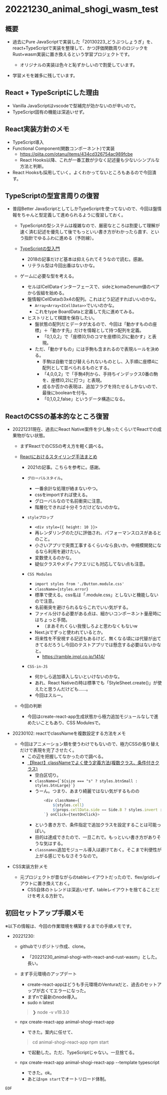 # 20221230_animal_shogi_wasm_test

## 概要

- 過去にPure JavaScriptで実装した「20130223_どうぶつしょうぎ」を、react+TypeScriptで実装を整理して、かつ評価関数周りのロジックをRust+wasm実装に置き換えるという学習プロジェクトです。
	- オリジナルの実装は色々と恥ずかしいので割愛しています。

- 学習メモを雑多に残しています。

## React + TypeScriptにした理由

- Vanilla JavaScriptはvscodeで型補完が効かないのが辛いので。
- TypeScript固有の機能は深追いせず。

## React実装方針のメモ

- TypeScript導入
- Functional Component(関数コンポーネント)で実装
	- https://qiita.com/otanu/items/434cd326754ac989fcbe
	- React Hooks以降、これが一番工数が少なく記述量も少ないシンプルな方法と判断。
- React Hooksも採用していく。よくわかってないところもあるので今回潰す。

## TypeScriptの型宣言周りの復習

- 普段Better JavaScriptとしてしかTypeScriptを使ってないので、今回は盤情報をちゃんと型定義して進められるように復習しておく。
	- TypeScriptの型システムは複雑なので、厳密なところは割愛して理解が速く済む記述を優先して後でもっといい書き方がわかったら直す、という指針でゆるふわに進める（予防線）。

	- [TypeScriptの型入門](https://qiita.com/uhyo/items/e2fdef2d3236b9bfe74a)
		- 2018の記事だけど基本は抑えられてそうなので読む。感謝。
		- リテラル型は今回出番はないかな。

	- ゲームに必要な型を考える。
		- セルはICellDataインターフェースで、sideとkomaのenum値のペアから仮組を始める。
		- 盤情報ICellDataの3x4の配列。これはどう記述すればいいのかな。
			- `Array<Array<ICellData>>`でいいのかな。
			- これをtype BoardDataと定義して先に進めてみる。
		- ヒストリとして棋譜を保存したい。
			- 盤状態の配列だとデータが太るので、今回は「動かすものの座標」＋「動かす先」だけを情報として持つ配列を定義。
				- 「0,1,0,2」で「座標(0,1)のコマを座標(0,2)に動かす」と表現。
			- ただ、「動かすもの」には手駒も含まれるので表現ルールを決める。
				- 手駒は自動で並び替えられないものとし、入手順に座標4に配列として並べられるものとする。
				- 「4,0,0,2」で「手駒4列から、手持ちインデックス0番の駒を、座標(0,2)に打つ」と表現。
				- 成るか否かの表現は、追加フラグを持たせるしかないので、最後にbooleanを付与。
				- 「0,1,0,2,false」というデータ構造になる。

## ReactのCSSの基本的なところ復習

- 20221231現在、過去にReact Native案件を少し触ったくらいでReactでの成果物がない状態。
	- まずReactでのCSSの考え方を軽く調べる。
	- [Reactにおけるスタイリング手法まとめ](https://zenn.dev/chiji/articles/b0669fc3094ce3)
		- 2021の記事。こちらを参考に。感謝。

		- `グローバルスタイル`。
			- 一番余計な処理が絡まないやつ。
			- cssをimportすれば使える。
			- グローバルなので名前衝突に注意。
			- 階層化できれば十分そうだけどないのかな。

		- `styleプロップ`
			- `<div style={{ height: 10 }}>`
			- 再レンダリングのたびに評価され、パフォーマンスロスがあるとのこと。
			- 小さいアプリで突貫工事するくらいなら良いか。中規模開発になるなら利用を避けたい。
			- 変数使えるのかな。
			- 疑似クラスやメディアクエリにも対応してない点も注意。

		- `CSS Modules`
			- `import styles from './Button.module.css'`
			- `className={styles.error}`
			- 標準で使える。css名は「.module.css」としないと機能しないので注意。
			- 名前衝突を避けられるならこれでいい気がする。
			- ファイル分ける必要がある点は、細かいコンポーネント量産時にはちょっと手間。
				- （まあそれくらい我慢しろよと思わなくもないw
			- Next.jsでずっと使われているとか。
			- 将来性を不安視する記述もあるけど、無くなる頃には代替が出てきてるだろうし今回のテストアプリでは懸念する必要はないかなと。
				- https://ramble.impl.co.jp/1414/

		- `CSS-in-JS`
			- 何かしら追加導入しないといけないのかな。
			- あれ、React Nativeの時は標準でも「StyleSheet.create()」が使えたと思うんだけども……。
			- 今回はスルー。

	- 今回の判断
		- 今回はcreate-react-app生成状態から極力追加モジュールなしで進めたいこともあり、CSS Modulesで。

- 20230102: reactでclassNameを複数設定する方法をメモ
	- 今回はアニメーション類を使うわけでもないので、極力CSSの張り替えだけで表現を完了させたく。
		- この辺を把握してなかったので調べる。
		- [【React】classNameでよく使う定義方法(複数クラス、条件付きクラス)](https://nishinatoshiharu.com/classname-pattern/)
			- 空白区切り。
			- ```className={`${size === "s" ? styles.btnSmall : styles.btnLarge}`}```
			- うーん。つまり、あまり綺麗ではない気がするものの 
				```js
					<div className={`
						${styles.cell}
						${props.cellData.side == Side.B ? styles.invert : ""}
					`} onClick={testOnClick}>
				```
			- という書き方で、条件指定で追加クラスを設定することは可能っぽい。
			- 目的は達成できたので、一旦これで。もっといい書き方がありそうな気はする。
			- `classnames`追加モジュール導入は避けておく。そこまで利便性が上がる感じでもなさそうなので。

- CSS実装方針メモ
	- 元プロジェクトが昔ながらのtableレイアウトだったので、flex/gridレイアウトに置き換えておく。
		- CSS自体のトレンドは深追いせず、tableレイアウトを捨てることだけを考える方針で。

## 初回セットアップ手順メモ

※以下の情報は、今回の作業環境を構築するまでの手順メモです。

- 20221230:

	- githubでリポジトリ作成、clone。
		- 「20221230_animal-shogi-with-react-and-rust-wasm」とした。長い。

	- まず手元環境のアップデート
		- create-react-appはどうも手元環境のVenturaだと、過去のセットアップが古くてエラーになった。
		- まずnで最新のnode導入。
		- sudo n latest
		> ❯ node -v
			v19.3.0

	- npx create-react-app animal-shogi-react-app
		- できた。案内に任せて、
		> cd animal-shogi-react-app
		> npm start
		- で起動した。ただ、TypeScriptじゃない。一旦捨てる。

	- npx create-react-app animal-shogi-react-app --template typescript
		- できた。ok。
		- あとは`npm start`でオートリロード体制。



`EOF`